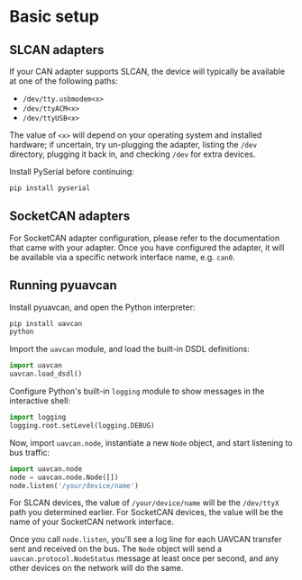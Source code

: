 ---
---

# Basic setup

## SLCAN adapters

If your CAN adapter supports SLCAN, the device will typically be available at
one of the following paths:

* `/dev/tty.usbmodem<x>`
* `/dev/ttyACM<x>`
* `/dev/ttyUSB<x>`

The value of `<x>` will depend on your operating system and installed
hardware; if uncertain, try un-plugging the adapter, listing the `/dev`
directory, plugging it back in, and checking `/dev` for extra devices.

Install PySerial before continuing:

```sh
pip install pyserial
```

## SocketCAN adapters

For SocketCAN adapter configuration, please refer to the documentation that
came with your adapter. Once you have configured the adapter, it will be
available via a specific network interface name, e.g. `can0`.

## Running pyuavcan

Install pyuavcan, and open the Python interpreter:

```sh
pip install uavcan
python
```

Import the `uavcan` module, and load the built-in DSDL definitions:

```python
import uavcan
uavcan.load_dsdl()
```

Configure Python's built-in `logging` module to show messages in the
interactive shell:

```python
import logging
logging.root.setLevel(logging.DEBUG)
```

Now, import `uavcan.node`, instantiate a new `Node` object, and start
listening to bus traffic:

```python
import uavcan.node
node = uavcan.node.Node([])
node.listen('/your/device/name')
```

For SLCAN devices, the value of `/your/device/name` will be the `/dev/ttyX`
path you determined earlier. For SocketCAN devices, the value will be the
name of your SocketCAN network interface.

Once you call `node.listen`, you'll see a log line for each UAVCAN transfer
sent and received on the bus. The `Node` object will send a
`uavcan.protocol.NodeStatus` message at least once per second, and any other
devices on the network will do the same.
